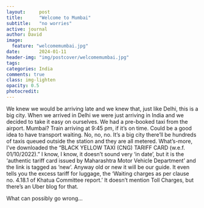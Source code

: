```yaml
---
layout:     post
title:      "Welcome to Mumbai"
subtitle:   "no worries"
active: journal
author: David
image:
  feature: "welcomemumbai.jpg"
date:       2024-01-11
header-img: "img/postcover/welcomemumbai.jpg"
tags: 
categories: India
comments: true
class: img-lighten 
opacity: 0.5
photocredit:
---
```


We knew we would be arriving late and we knew that, just like Delhi, this is a big city. When we arrived in Delhi we were just arriving in India and we decided to take it easy on ourselves. We had a pre-booked taxi from the airport. Mumbai? Train arriving at 9:45 pm, if it’s on time. Could be a good idea to have transport waiting. No, no, no. It’s a big city there’ll be hundreds of taxis queued outside the station and they are all metered. What’s-more, I’ve downloaded the “BLACK YELLOW TAXI (CNG) TARIFF CARD (w.e.f. 01/10/2022).” I know, I know, it doesn’t sound very ‘in date’, but it is the ‘authentic tariff card issued by Maharashtra Motor Vehicle Department’ and the link is tagged as ‘new’. Anyway old or new it will be our guide. It even tells you the excess tariff for luggage, the ‘Waiting charges as per clause no. 4.18.1 of Khatua Committee report.’ It doesn’t mention Toll Charges, but there’s an Uber blog for that.

What can possibly go wrong…









